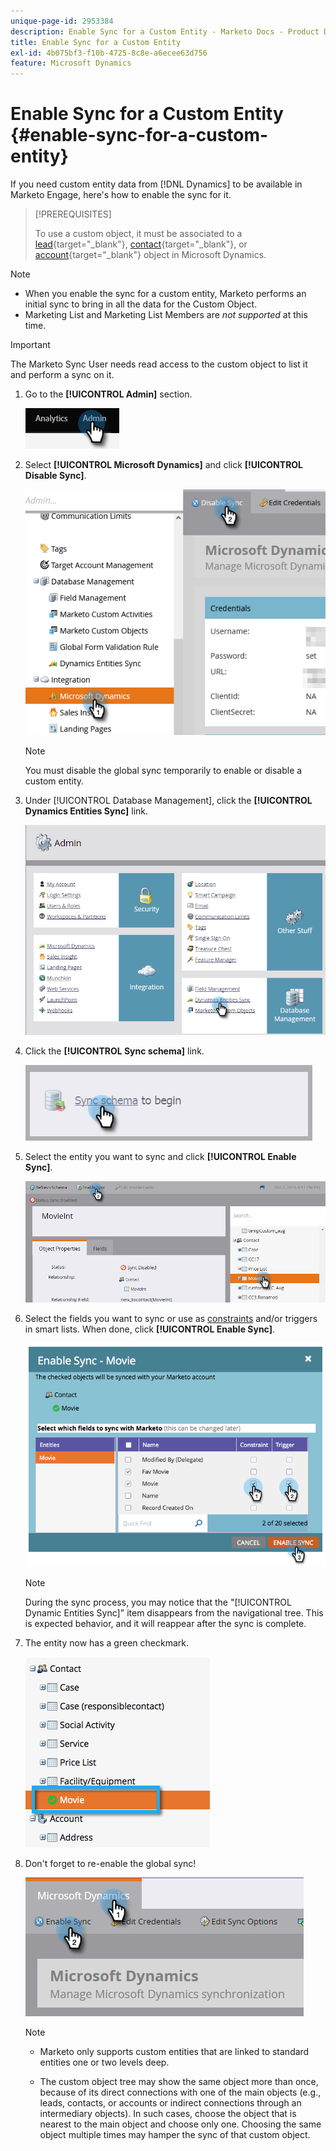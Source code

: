 ```yaml
---
unique-page-id: 2953384
description: Enable Sync for a Custom Entity - Marketo Docs - Product Documentation
title: Enable Sync for a Custom Entity
exl-id: 4b075bf3-f10b-4725-8c8e-a6ecee63d756
feature: Microsoft Dynamics
---
```

# Enable Sync for a Custom Entity {#enable-sync-for-a-custom-entity}

If you need custom entity data from [!DNL Dynamics] to be available in Marketo Engage, here's how to enable the sync for it.

>[!PREREQUISITES]
>
>To use a custom object, it must be associated to a [lead](/help/marketo/product-docs/crm-sync/microsoft-dynamics-sync/microsoft-dynamics-sync-details/microsoft-dynamics-sync-lead-sync.md){target="_blank"}, [contact](/help/marketo/product-docs/crm-sync/microsoft-dynamics-sync/microsoft-dynamics-sync-details/microsoft-dynamics-sync-contact-sync.md){target="_blank"}, or [account](/help/marketo/product-docs/crm-sync/microsoft-dynamics-sync/microsoft-dynamics-sync-details/microsoft-dynamics-sync-account-sync.md){target="_blank"} object in Microsoft Dynamics.

>[!NOTE]
>
>* When you enable the sync for a custom entity, Marketo performs an initial sync to bring in all the data for the Custom Object.
>* Marketing List and Marketing List Members are _not supported_ at this time.

>[!IMPORTANT]
>
>The Marketo Sync User needs read access to the custom object to list it and perform a sync on it.

1. Go to the **[!UICONTROL Admin]** section.

   ![](assets/enable-sync-for-a-custom-entity-1.png)

1. Select **[!UICONTROL Microsoft Dynamics]** and click **[!UICONTROL Disable Sync]**.

   ![](assets/enable-sync-for-a-custom-entity-2.png)

   >[!NOTE]
   >
   >You must disable the global sync temporarily to enable or disable a custom entity.

1. Under [!UICONTROL Database Management], click the **[!UICONTROL Dynamics Entities Sync]** link.

   ![](assets/enable-sync-for-a-custom-entity-3.png)

1. Click the **[!UICONTROL Sync schema]** link.

   ![](assets/enable-sync-for-a-custom-entity-4.png)

1. Select the entity you want to sync and click **[!UICONTROL Enable Sync]**.

   ![](assets/enable-sync-for-a-custom-entity-5.png)

1. Select the fields you want to sync or use as [constraints](/help/marketo/product-docs/core-marketo-concepts/smart-lists-and-static-lists/using-smart-lists/add-a-constraint-to-a-smart-list-filter.md) and/or triggers in smart lists. When done, click **[!UICONTROL Enable Sync]**.

   ![](assets/enable-sync-for-a-custom-entity-6.png)

   >[!NOTE]
   >
   >During the sync process, you may notice that the "[!UICONTROL Dynamic Entities Sync]" item disappears from the navigational tree. This is expected behavior, and it will reappear after the sync is complete.

1. The entity now has a green checkmark.

   ![](assets/enable-sync-for-a-custom-entity-7.png)

1. Don't forget to re-enable the global sync!

   ![](assets/enable-sync-for-a-custom-entity-8.png)

   >[!NOTE]
   >
   >* Marketo only supports custom entities that are linked to standard entities one or two levels deep.
   >
   >* The custom object tree may show the same object more than once, because of its direct connections with one of the main objects (e.g., leads, contacts, or accounts or indirect connections through an intermediary objects). In such cases, choose the object that is nearest to the main object and choose only one. Choosing the same object multiple times may hamper the sync of that custom object.
